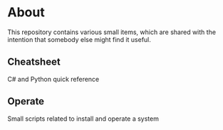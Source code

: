 # About

This repository contains various small items, which are shared with the intention that somebody else might find it useful.


## Cheatsheet

C# and Python quick reference

## Operate

Small scripts related to install and operate a system